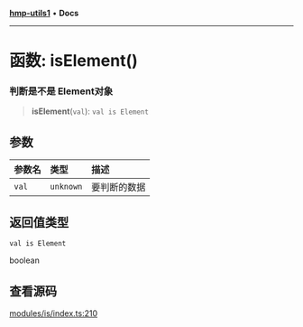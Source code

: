[**hmp-utils1**](../README.md) • **Docs**

***

# 函数: isElement()

### 判断是不是 Element对象

> **isElement**(`val`): `val is Element`

## 参数

| 参数名 | 类型 | 描述 |
| :------ | :------ | :------ |
| `val` | `unknown` | 要判断的数据 |

## 返回值类型

`val is Element`

boolean

## 查看源码

[modules/is/index.ts:210](https://github.com/hmp1049127947/hmp-utils/blob/dee7627dd7f5e043cd0494e8f8fdc05ccdb65423/src/modules/is/index.ts#L210)
